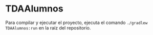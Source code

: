 # TDAAlumnos
Para compilar y ejecutar el proyecto, ejecuta el comando `./gradlew TDAAlumnos:run` en la raíz del repositorio.
